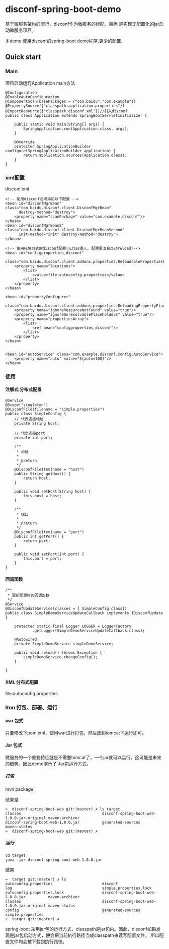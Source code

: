 disconf-spring-boot-demo
=======

基于微服务架构的流行，disconf作为微服务的标配，目标 是实现无配置化的jar启动微服务项目。

本demo 使用disconf的spring-boot demo程序,更少的配置.

## Quick start

### Main

项目启动运行Application main方法

    @Configuration
    @EnableAutoConfiguration
    @ComponentScan(basePackages = {"com.baidu","com.example"})
    @PropertySource({"classpath:application.properties"})
    @ImportResource({"classpath:disconf.xml"})//引入disconf
    public class Application extends SpringBootServletInitializer {

        public static void main(String[] args) {
            SpringApplication.run(Application.class, args);
        }

        @Override
        protected SpringApplicationBuilder configure(SpringApplicationBuilder application) {
            return application.sources(Application.class);
        }
    }

### xml配置

disconf.xml

    <!-- 使用disconf必须添加以下配置 -->
    <bean id="disconfMgrBean" class="com.baidu.disconf.client.DisconfMgrBean"
          destroy-method="destroy">
        <property name="scanPackage" value="com.example.disconf"/>
    </bean>
    <bean id="disconfMgrBean2" class="com.baidu.disconf.client.DisconfMgrBeanSecond"
          init-method="init" destroy-method="destroy">
    </bean>

    <!-- 使用托管方式的disconf配置(无代码侵入, 配置更改会自动reload)-->
    <bean id="configproperties_disconf"
          class="com.baidu.disconf.client.addons.properties.ReloadablePropertiesFactoryBean">
        <property name="locations">
            <list>
                <value>file:autoconfig.properties</value>
            </list>
        </property>
    </bean>

    <bean id="propertyConfigurer"
          class="com.baidu.disconf.client.addons.properties.ReloadingPropertyPlaceholderConfigurer">
        <property name="ignoreResourceNotFound" value="true"/>
        <property name="ignoreUnresolvablePlaceholders" value="true"/>
        <property name="propertiesArray">
            <list>
                <ref bean="configproperties_disconf"/>
            </list>
        </property>
    </bean>


    <bean id="autoService" class="com.example.disconf.config.AutoService">
        <property name="auto" value="${auto=100}"/>
    </bean>

### 使用

#### 注解式 分布式配置

    @Service
    @Scope("singleton")
    @DisconfFile(filename = "simple.properties")
    public class SimpleConfig {
        // 代表连接地址
        private String host;
    
        // 代表连接port
        private int port;
    
        /**
         * 地址
         *
         * @return
         */
        @DisconfFileItem(name = "host")
        public String getHost() {
            return host;
        }
    
        public void setHost(String host) {
            this.host = host;
        }
    
        /**
         * 端口
         *
         * @return
         */
        @DisconfFileItem(name = "port")
        public int getPort() {
            return port;
        }
    
        public void setPort(int port) {
            this.port = port;
        }
    }
    
#### 回调函数

    /**
     * 更新配置时的回调函数
     */
    @Service
    @DisconfUpdateService(classes = { SimpleConfig.class})
    public class SimpleDemoServiceUpdateCallback implements IDisconfUpdate {
    
        protected static final Logger LOGGER = LoggerFactory
                .getLogger(SimpleDemoServiceUpdateCallback.class);
    
        @Autowired
        private SimpleDemoService simpleDemoService;
    
        public void reload() throws Exception {
            simpleDemoService.changeConfig();
        }
    
    }

#### XML 分布式配置

file:autoconfig.properties

### Run 打包、部署、运行

#### war 包式

只要修改下pom.xml，使用war进行打包，然后放到tomcat下运行即可。

#### Jar 包式

微服务的一个重要特征就是不需要tomcat了，一个jar就可以运行。这可能是未来的趋势。因此demo演示了 Jar包运行方式。

##### 打包

mvn package

结果是

    ➜  disconf-spring-boot-web git:(master) ✗ ls target
    classes                                    disconf-spring-boot-web-1.0.0.jar.original maven-archiver
    disconf-spring-boot-web-1.0.0.jar          generated-sources                          maven-status
    ➜  disconf-spring-boot-web git:(master) ✗

##### 运行

    cd target
    java -jar disconf-spring-boot-web-1.0.0.jar
    
结果

    ➜  target git:(master) ✗ ls
    autoconfig.properties                      disconf                                    log                                        simple.properties.lock
    autoconfig.properties.lock                 disconf-spring-boot-web-1.0.0.jar          maven-archiver
    classes                                    disconf-spring-boot-web-1.0.0.jar.original maven-status
    config                                     generated-sources                          simple.properties
    ➜  target git:(master) ✗

spring-boot 采用jar包的运行方式，classpath是jar包内。因此，disconf如果发现是jar包启动方式，便会把当前执行路径当成classpath来读写配置文件。
所以配置文件均会被下载到执行路径。